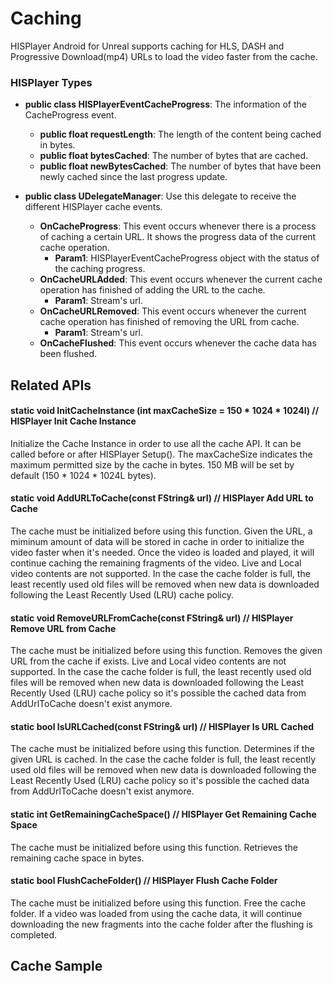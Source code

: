 # Caching

HISPlayer Android for Unreal supports caching for HLS, DASH and Progressive Download(mp4) URLs to load the video faster from the cache.

### HISPlayer Types

* **public class HISPlayerEventCacheProgress**: The information of the CacheProgress event.
   * **public float requestLength**: The length of the content being cached in bytes.
   * **public float bytesCached**: The number of bytes that are cached.
   * **public float newBytesCached**: The number of bytes that have been newly cached since the last progress update.
 
* **public class UDelegateManager**: Use this delegate to receive the different HISPlayer cache events.
  * **OnCacheProgress**: This event occurs whenever there is a process of caching a certain URL. It shows the progress data of the current cache operation.
    * **Param1**: HISPlayerEventCacheProgress object with the status of the caching progress.
  * **OnCacheURLAdded**:  This event occurs whenever the current cache operation has finished of adding the URL to the cache.
    * **Param1**: Stream's url.
  * **OnCacheURLRemoved**: This event occurs whenever the current cache operation has finished of removing the URL from cache.
    * **Param1**: Stream's url.
  * **OnCacheFlushed**: This event occurs whenever the cache data has been flushed.

## Related APIs

#### static void InitCacheInstance (int maxCacheSize = 150 * 1024 * 1024l) // HISPlayer Init Cache Instance
Initialize the Cache Instance in order to use all the cache API. It can be called before or after HISPlayer Setup(). The maxCacheSize indicates the maximum permitted size by the cache in bytes. 150 MB will be set by default (150 * 1024 * 1024L bytes).

#### static void AddURLToCache(const FString& url) // HISPlayer Add URL to Cache
The cache must be initialized before using this function. Given the URL, a miminum amount of data will be stored in cache in order to initialize the video faster when it's needed. Once the video is loaded and played, it will continue caching the remaining fragments of the video. Live and Local video contents are not supported. In the case the cache folder is full, the least recently used old files will be removed when new data is downloaded following the Least Recently Used (LRU) cache policy.

#### static void RemoveURLFromCache(const FString& url) // HISPlayer Remove URL from Cache
The cache must be initialized before using this function. Removes the given URL from the cache if exists. Live and Local video contents are not supported. In the case the cache folder is full, the least recently used old files will be removed when new data is downloaded following the Least Recently Used (LRU) cache policy so it's possible the cached data from AddUrlToCache doesn't exist anymore.

#### static bool IsURLCached(const FString& url) // HISPlayer Is URL Cached
The cache must be initialized before using this function. Determines if the given URL is cached. In the case the cache folder is full, the least recently used old files will be removed when new data is downloaded following the Least Recently Used (LRU) cache policy so it's possible the cached data from AddUrlToCache doesn't exist anymore.
  
#### static int GetRemainingCacheSpace() // HISPlayer Get Remaining Cache Space
The cache must be initialized before using this function. Retrieves the remaining cache space in bytes.

#### static bool FlushCacheFolder() // HISPlayer Flush Cache Folder
The cache must be initialized before using this function. Free the cache folder. If a video was loaded from using the cache data, it will continue downloading the new fragments into the cache folder after the flushing is completed.

## Cache Sample

